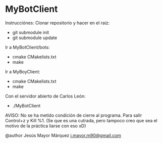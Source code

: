 MyBotClient
=========

Instrucciónes:
Clonar repositorio y hacer en el raiz:

* git submodule init
* git submodule update

Ir a MyBotClient/bots:

* cmake CMakelists.txt
* make

Ir a MyBoyClient:

* cmake CMakelists.txt
* make

Con el servidor abierto de Carlos León:

* ./MyBotClient

AVISO: No se ha metido condición de cierre al programa. Para salir Control+z y Kill %1. (Se que es una cutrada, pero tampoco creo que sea el motivo de la práctica liarse con eso xD)

@author Jesús Mayor Márquez <j.mayor.m90@gmail.com>
